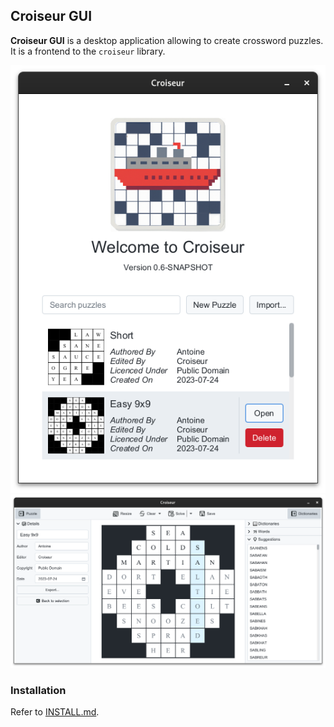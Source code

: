 <!--
SPDX-FileCopyrightText: 2023 Antoine Belvire
SPDX-License-Identifier: GPL-3.0-or-later
-->

## Croiseur GUI

**Croiseur GUI** is a desktop application allowing to create crossword puzzles. It is a 
frontend to the `croiseur` library.

![Welcome Screen](doc/media/welcome-screen.png)
![Editor View](doc/media/editor-view.png)

### Installation

Refer to [INSTALL.md](INSTALL.md).